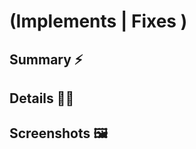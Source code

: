 # (Implements | Fixes )

<!--- The purpose of creating a good PR is to present your work to the reviewer, so that it's easy to understand the task and its implementation. This also serves as our own documentation for each line of code we touch ✨ -->

## Summary ⚡️

<!--- Brief description (can be a single sentence) of what this PR does. Basically a TLDR; -->
<!--- For example: This PR fixes the issue where... This PR implements... -->

## Details 🕵️‍♀️

<!-- This section is optional. If your pull request is straight forward and doesn't need a detailed explanation then you are free to remove this section. -->

<!-- In this part we explain the important implementation details, such as describing the problem (e.g. I had to create a new component, which...), our approach to solve it (I implemented ... and ... in  order to...), and the decisions made when working on the implementation together with justification (e.g. I decided to go for this approach, because...). -->

<!-- It can be divided into multiple subsections to increase readability -->
<!-- Feel free to remove if you find them unnecessary or rename them if needed -->
<!-- Or even create your own sections that would help you structure the PR description -->

<!-- ### Brief description of the Task / Problem 😱 -->
<!-- Explain the task to the reviewer of your PR. What had to be done? -->

<!-- ### Implementation details / Chosen approach 🧙‍♂️ -->
<!-- What and how did you implement to make it work? Why did you make a decision to use approach X instead of Y (if you considered a few different options)? You can also mention the things you did not do and why -->

<!-- ### Possible follow up tasks / tickets 🤔 -->
<!-- Would it be necessary to create a follow up ticket for this task? If so, what would have to be done?-->

<!-- ### Additional comments and remarks 🧹 -->
<!-- What other things should the reviewer be aware of? Any potential problems? Any doubts regarding the implementation? -->

<!-- ### QA instructions 🧪 -->
<!-- If the ticket needs to be QA'd by another engineer, explain what exactly has to be tested in order to ensure its correct functionality -->

<!-- Other tips! -->
<!-- 1. You can add comments to specific lines of code to explain them better -->
<!-- 2. Try to be as concise as possible in your explanations -->
<!-- 3. You can add images to help visualize the problem (or the solution)  -->
<!-- 4. In general try to explain things like you would like them to be explained to you -->
<!-- 5. You can add emojis or GIFs to make it more fun and fancy 💅💃 -->

## Screenshots 🖼

<!-- (optional, please delete if not used) -->
